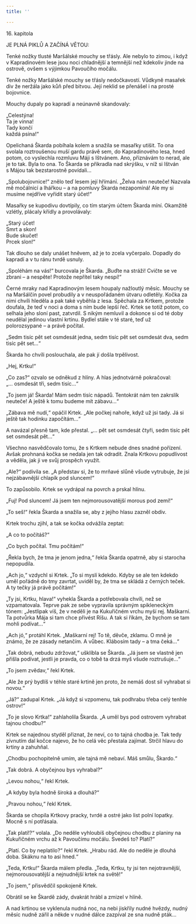 ```yaml
---
title: ''

---
```


16. kapitola

JE PLNÁ PIKLŮ A ZAČÍNÁ VĚTOU:

Tenké nožky tlusté Maršálské mouchy se třásly. Ale nebylo to zimou, i když v Kapradinovém lese jsou noci chladnější a temnější než kdekoliv jinde na ostrově, ovšem s výjimkou Pavoučího močálu.

Tenké nožky Maršálské mouchy se třásly nedočkavostí. Vůdkyně masařek div že neržála jako kůň před bitvou. Její neklid se přenášel i na prosté bojovnice.

Mouchy dupaly po kapradí a neúnavně skandovaly:

„Celestýna!  
Ta je vinna!  
Tady končí  
každá psina!“

Opelichaná Škarda pobíhala kolem a snažila se masařky utišit. To ona svolala roztroušenou muší gardu právě sem, do Kapradinového lesa, hned potom, co vyslechla rozmluvu Máji s Ištvánem. Ano, přiznávám to nerad, ale je to tak. Byla to ona. To Škarda se přikradla nad skrýšku, v níž si Ištván s Májou tak bezstarostně povídali…

„Spolubojovnice!“ znělo teď lesem její hřímání. „Želva nám neuteče! Nazvala mě močálnicí a lhářkou – a na pomluvy Škarda nezapomíná! Ale my si musíme nejdříve vyřídit starý účet!“

Masařky se kupodivu dovtípily, co tím starým účtem Škarda míní. Okamžitě vzlétly, plácaly křídly a provolávaly:

„Starý účet!  
Smrt a skon!  
Bude skučet!  
Prcek slon!“

Tak dlouho se daly unášet hněvem, až je to zcela vyčerpalo. Dopadly do kapradí a v tu ránu tvrdě usnuly.

„Spoléhám na vás!“ burcovala je Škarda. „Buďte na stráži! Cvičte se ve zbrani – a nespěte! Protože nepřítel taky nespí!“

Černé mraky nad Kapradinovým lesem houpaly nažloutlý měsíc. Mouchy se na Maršálčin povel probudily a v neuspořádaném útvaru odletěly. Kočka za nimi chvíli hleděla a pak také vyběhla z lesa. Spěchala za Krtkem, protože doufala, že teď v noci a doma s ním bude lepší řeč. Krtek se totiž potom, co selhala jeho sloní past, zatvrdil. S nikým nemluvil a dokonce si od té doby neudělal jedinou vlastní krtinu. Bydlel stále v té staré, teď už polorozsypané – a právě počítal.

„Sedm tisíc pět set osmdesát jedna, sedm tisíc pět set osmdesát dva, sedm tisíc pět set…“

Škarda ho chvíli poslouchala, ale pak jí došla trpělivost.

„Hej, Krtku!“

„Co zas?“ ozvalo se odněkud z hlíny. A hlas jednotvárně pokračoval: „… osmdesát tři, sedm tisíc…“

„To jsem já! Škarda! Mám sedm tisíc nápadů. Tentokrát nám ten zakrslík neuteče! A ještě k tomu budeme mít zábavu…“

„Zábava mě nudí,“ opáčil Krtek. „Ale počkej nahoře, když už jsi tady. Já si ještě tak hodinku započítám…“

A navázal přesně tam, kde přestal. „… pět set osmdesát čtyři, sedm tisíc pět set osmdesát pět…“

Všechno nasvědčovalo tomu, že s Krtkem nebude dnes snadné pořízení. Avšak prohnaná kočka se nedala jen tak odradit. Znala Krtkovu popudlivost a věděla, jak ji ve svůj prospěch využít.

„Ale?“ podivila se. „A představ si, že to mrňavé slůně všude vytrubuje, že jsi nejzábavnější chlapík pod sluncem!“

To zapůsobilo. Krtek se vydrápal na povrch a prskal hlínu.

„Fuj! Pod sluncem! Já jsem ten nejmorousovatější morous pod zemí!“

„To seš!“ řekla Škarda a snažila se, aby z jejího hlasu zazněl obdiv.

Krtek trochu zjihl, a tak se kočka odvážila zeptat:

„A co to počítáš?“

„Co bych počítal. Tmu počítám!“

„Řekla bych, že tma je jenom jedna,“ řekla Škarda opatrně, aby si starocha nepopudila.

„Ach jo,“ vzdychl si Krtek. „To si myslí kdekdo. Kdyby se ale ten kdekdo uměl pořádně do tmy zavrtat, uviděl by, že tma se skládá z černých teček. A ty tečky já právě počítám!“

„Ty jsi, Krtku, hlava!“ vyhekla Škarda a potřebovala chvíli, než se vzpamatovala. Teprve pak ze sebe vypravila správným spikleneckým tónem: „Jestlipak víš, že v neděli je na Kukuřičném vrchu myší rej. Maškarní. Ta potvůrka Mája si tam chce přivést Ríšu. A tak si říkám, že bychom se tam mohli podívat…“

„Ach jó,“ protáhl Krtek. „Maškarní rej! To tě, děvče, zklamu. O mně je známo, že ze zásady netančím. A vůbec. Klábosím tady – a tma čeká…“

„Tak dobrá, nebudu zdržovat,“ ušklíbla se Škarda. „Já jsem se vlastně jen přišla podívat, jestli je pravda, co o tobě ta drzá myš všude roztrušuje…“

„To jsem zvědav,“ řekl Krtek.

„Ale že prý bydlíš v téhle staré krtině jen proto, že nemáš dost sil vyhrabat si novou.“

„Já?“ zadupal Krtek. „Já když si vzpomenu, tak podhrabu třeba celý tenhle ostrov!“

„To je slovo Krtka!“ zahlaholila Škarda. „A uměl bys pod ostrovem vyhrabat tajnou chodbu?“

Krtek se najednou styděl přiznat, že neví, co to tajná chodba je. Tak tedy zívnutím dal kočce najevo, že ho celá věc přestala zajímat. Strčil hlavu do krtiny a zahuhňal.

„Chodbu pochopitelně umím, ale tajná mě nebaví. Máš smůlu, Škardo.“

„Tak dobrá. A obyčejnou bys vyhrabal?“

„Levou nohou,“ řekl Krtek.

„A kdyby byla hodně široká a dlouhá?“

„Pravou nohou,“ řekl Krtek.

Škarda se chopila Krtkovy pracky, tvrdé a ostré jako list polní lopatky. Mocně s ní potřásala.

„Tak platí!?“ volala. „Do neděle vyhloubíš obyčejnou chodbu z planiny na Kukuřičném vrchu až k Pavoučímu močálu. Svedeš to? Platí?“

„Platí. Co by neplatilo?“ řekl Krtek. „Hrabu rád. Ale do neděle je dlouhá doba. Skáknu na to asi hned.“

„Teda, Krtku!“ Škarda málem předla. „Teda, Krtku, ty jsi ten nej­otravnější, nejmorousovatější a nejnudnější krtek na světě!“

„To jsem,“ přisvědčil spokojeně Krtek.

Obrátil se ke Škardě zády, dvakrát hrábl a zmizel v hlíně.

A nad krtinou se vyklenula nudná noc, na nebi jiskřily nudné hvězdy, nudný měsíc nudně zářil a někde v nudné dálce zazpíval ze sna nudně pták…
